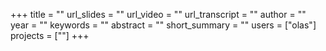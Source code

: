 +++
title = ""
url_slides = ""
url_video = ""
url_transcript = ""
author = ""
year = ""
keywords = ""
abstract = ""
short_summary = ""
users = ["olas"]
projects = [""]
+++
